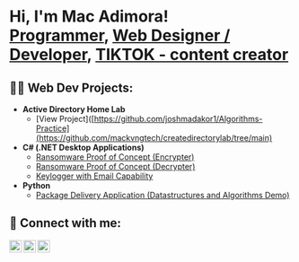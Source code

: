 <h1>Hi, I'm Mac Adimora! <br/><a href="https://github.com/joshmadakor1">Programmer</a>, <a href="https://www.linkedin.com/in/macben-adimora-884773163">Web Designer / Developer</a>, <a href="https://www.tiktok.com/@mackvngtech?_t=ZS-8zgw7RqRuQD&_r=1">TIKTOK - content creator</a></h1>

<h2>👨‍💻 Web Dev Projects:</h2>

- <b>Active Directory Home Lab</b>
  - [View Project]([https://github.com/joshmadakor1/Algorithms-Practice](https://github.com/mackvngtech/createdirectorylab/tree/main)
- <b>C# (.NET Desktop Applications)</b>
  - [Ransomware Proof of Concept (Encrypter)](https://github.com/joshmadakor1/EncrypterPOC)
  - [Ransomware Proof of Concept (Decrypter)](https://github.com/joshmadakor1/DecrypterPOC)
  - [Keylogger with Email Capability](https://github.com/joshmadakor1/Key-Logger-With-Email)
- <b>Python</b>
  - [Package Delivery Application (Datastructures and Algorithms Demo)](https://github.com/joshmadakor1/Package-Delivery-Pathfinding-Algorithm)


<h2> 🤳 Connect with me:</h2>



[<img align="left" alt="Mac Adimora | LinkedIn" width="22px" src="https://www.linkedin.com/in/macben-adimora-884773163" />][linkedin]
[<img align="left" alt="Mackvng | Instagram" width="22px" src="https://cdn.jsdelivr.net/npm/simple-icons@v3/icons/instagram.svg" />][instagram]
[<img align="left" alt="Mackvngtech | Instagram" width="22px" src="https://www.tiktok.com/@mackvngtech?_t=ZS-8zgw7RqRuQD&_r=1" />][TikTok]


[TikTok]: https://www.tiktok.com/@mackvngtech?_t=ZS-8zgw7RqRuQD&_r=1
[instagram]: https://www.instagram.com/mackvng_?igsh=aXk1MGZoMmZkN3g2&utm_source=qr
[linkedin]: https://www.linkedin.com/in/macben-adimora-884773163

<!--
**joshmadakor1/joshmadakor1** is a ✨ _special_ ✨ repository because its `README.md` (this file) appears on your GitHub profile.

Here are some ideas to get you started:

- 🔭 I’m currently working on ...
- 🌱 I’m currently learning ...
- 👯 I’m looking to collaborate on ...
- 🤔 I’m looking for help with ...
- 💬 Ask me about ...
- 📫 How to reach me: ...
- 😄 Pronouns: ...
- ⚡ Fun fact: ...
-->
